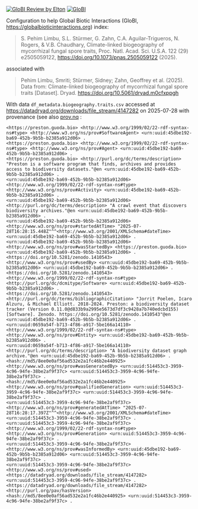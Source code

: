 [![GloBI Review by Elton](../../actions/workflows/review.yml/badge.svg)](../../actions/workflows/review.yml) [![GloBI](https://api.globalbioticinteractions.org/interaction.svg?accordingTo=globi:globalbioticinteractions/limbu2025&refutes=true&refutes=false)](https://globalbioticinteractions.org/?accordingTo=globi:globalbioticinteractions/limbu2025)

Configuration to help Global Biotic Interactions (GloBI, https://globalbioticinteractions.org) index: 

> S. Pehim Limbu, S.L. Stürmer, G. Zahn, C.A. Aguilar-Trigueros, N. Rogers, & V.B. Chaudhary, Climate-linked biogeography of mycorrhizal fungal spore traits, Proc. Natl. Acad. Sci. U.S.A. 122 (29) e2505059122, https://doi.org/10.1073/pnas.2505059122 (2025).

associated with

> Pehim Limbu, Smriti; Stürmer, Sidney; Zahn, Geoffrey et al. (2025). Data from: Climate-linked biogeography of mycorrhizal fungal spore traits [Dataset]. Dryad. https://doi.org/10.5061/dryad.m0cfxppgh

With data ```df_metadata.biogeography.traits.csv``` accessed at https://datadryad.org/downloads/file_stream/4147282 on 2025-07-28 with provenance (see also [prov.nq](./prov.nq) :

```
<https://preston.guoda.bio> <http://www.w3.org/1999/02/22-rdf-syntax-ns#type> <http://www.w3.org/ns/prov#SoftwareAgent> <urn:uuid:45dbe192-ba69-452b-9b5b-b2385a912d06> .
<https://preston.guoda.bio> <http://www.w3.org/1999/02/22-rdf-syntax-ns#type> <http://www.w3.org/ns/prov#Agent> <urn:uuid:45dbe192-ba69-452b-9b5b-b2385a912d06> .
<https://preston.guoda.bio> <http://purl.org/dc/terms/description> "Preston is a software program that finds, archives and provides access to biodiversity datasets."@en <urn:uuid:45dbe192-ba69-452b-9b5b-b2385a912d06> .
<urn:uuid:45dbe192-ba69-452b-9b5b-b2385a912d06> <http://www.w3.org/1999/02/22-rdf-syntax-ns#type> <http://www.w3.org/ns/prov#Activity> <urn:uuid:45dbe192-ba69-452b-9b5b-b2385a912d06> .
<urn:uuid:45dbe192-ba69-452b-9b5b-b2385a912d06> <http://purl.org/dc/terms/description> "A crawl event that discovers biodiversity archives."@en <urn:uuid:45dbe192-ba69-452b-9b5b-b2385a912d06> .
<urn:uuid:45dbe192-ba69-452b-9b5b-b2385a912d06> <http://www.w3.org/ns/prov#startedAtTime> "2025-07-28T16:28:15.448Z"^^<http://www.w3.org/2001/XMLSchema#dateTime> <urn:uuid:45dbe192-ba69-452b-9b5b-b2385a912d06> .
<urn:uuid:45dbe192-ba69-452b-9b5b-b2385a912d06> <http://www.w3.org/ns/prov#wasStartedBy> <https://preston.guoda.bio> <urn:uuid:45dbe192-ba69-452b-9b5b-b2385a912d06> .
<https://doi.org/10.5281/zenodo.1410543> <http://www.w3.org/ns/prov#usedBy> <urn:uuid:45dbe192-ba69-452b-9b5b-b2385a912d06> <urn:uuid:45dbe192-ba69-452b-9b5b-b2385a912d06> .
<https://doi.org/10.5281/zenodo.1410543> <http://www.w3.org/1999/02/22-rdf-syntax-ns#type> <http://purl.org/dc/dcmitype/Software> <urn:uuid:45dbe192-ba69-452b-9b5b-b2385a912d06> .
<https://doi.org/10.5281/zenodo.1410543> <http://purl.org/dc/terms/bibliographicCitation> "Jorrit Poelen, Icaro Alzuru, & Michael Elliott. 2018-2024. Preston: a biodiversity dataset tracker (Version 0.11.0@d833b9a2995e5673d7df3c9428a7b740edcbd155) [Software]. Zenodo. https://doi.org/10.5281/zenodo.1410543"@en <urn:uuid:45dbe192-ba69-452b-9b5b-b2385a912d06> .
<urn:uuid:0659a54f-b713-4f86-a917-5be166a14110> <http://www.w3.org/1999/02/22-rdf-syntax-ns#type> <http://www.w3.org/ns/prov#Entity> <urn:uuid:45dbe192-ba69-452b-9b5b-b2385a912d06> .
<urn:uuid:0659a54f-b713-4f86-a917-5be166a14110> <http://purl.org/dc/terms/description> "A biodiversity dataset graph archive."@en <urn:uuid:45dbe192-ba69-452b-9b5b-b2385a912d06> .
<hash://md5/8ee0e0af56ad532e2a1fc46b2e440925> <http://www.w3.org/ns/prov#wasGeneratedBy> <urn:uuid:514453c3-3959-4c96-94fe-38be2af9f37c> <urn:uuid:514453c3-3959-4c96-94fe-38be2af9f37c> .
<hash://md5/8ee0e0af56ad532e2a1fc46b2e440925> <http://www.w3.org/ns/prov#qualifiedGeneration> <urn:uuid:514453c3-3959-4c96-94fe-38be2af9f37c> <urn:uuid:514453c3-3959-4c96-94fe-38be2af9f37c> .
<urn:uuid:514453c3-3959-4c96-94fe-38be2af9f37c> <http://www.w3.org/ns/prov#generatedAtTime> "2025-07-28T16:28:17.397Z"^^<http://www.w3.org/2001/XMLSchema#dateTime> <urn:uuid:514453c3-3959-4c96-94fe-38be2af9f37c> .
<urn:uuid:514453c3-3959-4c96-94fe-38be2af9f37c> <http://www.w3.org/1999/02/22-rdf-syntax-ns#type> <http://www.w3.org/ns/prov#Generation> <urn:uuid:514453c3-3959-4c96-94fe-38be2af9f37c> .
<urn:uuid:514453c3-3959-4c96-94fe-38be2af9f37c> <http://www.w3.org/ns/prov#wasInformedBy> <urn:uuid:45dbe192-ba69-452b-9b5b-b2385a912d06> <urn:uuid:514453c3-3959-4c96-94fe-38be2af9f37c> .
<urn:uuid:514453c3-3959-4c96-94fe-38be2af9f37c> <http://www.w3.org/ns/prov#used> <https://datadryad.org/downloads/file_stream/4147282> <urn:uuid:514453c3-3959-4c96-94fe-38be2af9f37c> .
<https://datadryad.org/downloads/file_stream/4147282> <http://purl.org/pav/hasVersion> <hash://md5/8ee0e0af56ad532e2a1fc46b2e440925> <urn:uuid:514453c3-3959-4c96-94fe-38be2af9f37c> .
``` 

 
